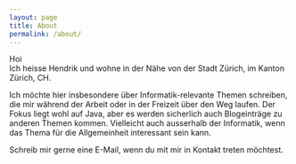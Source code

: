 ```yaml
---
layout: page
title: About
permalink: /about/
---
```


Hoi    
Ich heisse Hendrik und wohne in der Nähe von der Stadt Zürich, im Kanton Zürich, CH.

Ich möchte hier insbesondere über Informatik-relevante Themen schreiben, die mir während der Arbeit oder in der Freizeit über den Weg laufen.
Der Fokus liegt wohl auf Java, aber es werden sicherlich auch Blogeinträge zu anderen Themen kommen. Vielleicht auch ausserhalb der Informatik,
wenn das Thema für die Allgemeinheit interessant sein kann.

Schreib mir gerne eine E-Mail, wenn du mit mir in Kontakt treten möchtest.